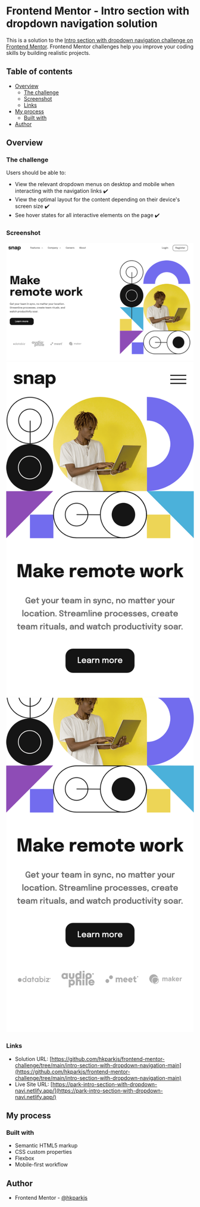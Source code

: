# Frontend Mentor - Intro section with dropdown navigation solution

This is a solution to the [Intro section with dropdown navigation challenge on Frontend Mentor](https://www.frontendmentor.io/challenges/intro-section-with-dropdown-navigation-ryaPetHE5). Frontend Mentor challenges help you improve your coding skills by building realistic projects. 

## Table of contents

- [Overview](#overview)
  - [The challenge](#the-challenge)
  - [Screenshot](#screenshot)
  - [Links](#links)
- [My process](#my-process)
  - [Built with](#built-with)
- [Author](#author)

## Overview

### The challenge

Users should be able to:

- View the relevant dropdown menus on desktop and mobile when interacting with the navigation links ✔️
- View the optimal layout for the content depending on their device's screen size ✔️
- See hover states for all interactive elements on the page ✔️

### Screenshot

![](./screenshot-desktop.png)
![](./screenshot-mobile-1.png)
![](./screenshot-mobile-2.png)

### Links

- Solution URL: [https://github.com/hkparkjs/frontend-mentor-challenge/tree/main/intro-section-with-dropdown-navigation-main](https://github.com/hkparkjs/frontend-mentor-challenge/tree/main/intro-section-with-dropdown-navigation-main)
- Live Site URL: [https://park-intro-section-with-dropdown-navi.netlify.app/](https://park-intro-section-with-dropdown-navi.netlify.app/)

## My process

### Built with

- Semantic HTML5 markup
- CSS custom properties
- Flexbox
- Mobile-first workflow

## Author

- Frontend Mentor - [@hkparkjs](https://www.frontendmentor.io/profile/hkparkjs)